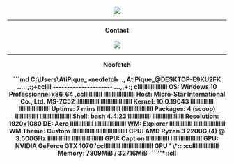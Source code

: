 
<p align = "center">
<img src="https://media.discordapp.net/attachments/811996894640472125/940755545994969088/anime-depressed.gif">
</p>
 
-----

<p align = "center"><strong>Contact<strong><br><br>
  <a href="https://github.com:AtiPiquee">
    <img src="https://discord.c99.nl/widget/theme-2/456142146299494402.png">
  </a>
</p>
 
-----

 <p align = "center"><strong>Neofetch<strong><br><br>
 ```md
C:\Users\AtiPique_>neofetch
                                 ..,   AtiPique_@DESKTOP-E9KU2FK
                     ....,,:;+ccllll   ---------------------
      ...,,+:;   cllllllllllllllllll   OS: Windows 10 Professionnel x86_64
,cclllllllllll   lllllllllllllllllll   Host: Micro-Star International Co., Ltd. MS-7C52
llllllllllllll   lllllllllllllllllll   Kernel: 10.0.19043
llllllllllllll   lllllllllllllllllll   Uptime: 7 mins
llllllllllllll   lllllllllllllllllll   Packages: 4 (scoop)
llllllllllllll   lllllllllllllllllll   Shell: bash 4.4.23
llllllllllllll   lllllllllllllllllll   Resolution: 1920x1080
                                       DE: Aero
llllllllllllll   lllllllllllllllllll   WM: Explorer
llllllllllllll   lllllllllllllllllll   WM Theme: Custom
llllllllllllll   lllllllllllllllllll   CPU: AMD Ryzen 3 2200G (4) @ 3.500GHz
llllllllllllll   lllllllllllllllllll   GPU: Caption
llllllllllllll   lllllllllllllllllll   GPU: NVIDIA GeForce GTX 1070
 'ccllllllllll   lllllllllllllllllll   GPU
        ' \*::   :ccllllllllllllllll   Memory: 7309MiB / 32716MiB
                        ````''*::cll
                                  
  
```
 
